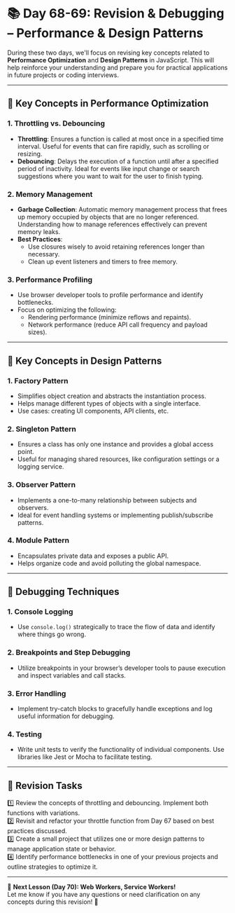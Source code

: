 # **📚 Day 68-69: Revision & Debugging – Performance & Design Patterns**  

During these two days, we'll focus on revising key concepts related to **Performance Optimization** and **Design Patterns** in JavaScript. This will help reinforce your understanding and prepare you for practical applications in future projects or coding interviews.

---

## **🔹 Key Concepts in Performance Optimization**  

### **1. Throttling vs. Debouncing**  
- **Throttling**: Ensures a function is called at most once in a specified time interval. Useful for events that can fire rapidly, such as scrolling or resizing.  
- **Debouncing**: Delays the execution of a function until after a specified period of inactivity. Ideal for events like input change or search suggestions where you want to wait for the user to finish typing.

### **2. Memory Management**  
- **Garbage Collection**: Automatic memory management process that frees up memory occupied by objects that are no longer referenced. Understanding how to manage references effectively can prevent memory leaks.
- **Best Practices**:
  - Use closures wisely to avoid retaining references longer than necessary.
  - Clean up event listeners and timers to free memory.

### **3. Performance Profiling**  
- Use browser developer tools to profile performance and identify bottlenecks.
- Focus on optimizing the following:
  - Rendering performance (minimize reflows and repaints).
  - Network performance (reduce API call frequency and payload sizes).

---

## **🔹 Key Concepts in Design Patterns**  

### **1. Factory Pattern**  
- Simplifies object creation and abstracts the instantiation process.  
- Helps manage different types of objects with a single interface.  
- Use cases: creating UI components, API clients, etc.

### **2. Singleton Pattern**  
- Ensures a class has only one instance and provides a global access point.  
- Useful for managing shared resources, like configuration settings or a logging service.

### **3. Observer Pattern**  
- Implements a one-to-many relationship between subjects and observers.  
- Ideal for event handling systems or implementing publish/subscribe patterns.

### **4. Module Pattern**  
- Encapsulates private data and exposes a public API.  
- Helps organize code and avoid polluting the global namespace.

---

## **🔹 Debugging Techniques**  

### **1. Console Logging**  
- Use `console.log()` strategically to trace the flow of data and identify where things go wrong.

### **2. Breakpoints and Step Debugging**  
- Utilize breakpoints in your browser’s developer tools to pause execution and inspect variables and call stacks.

### **3. Error Handling**  
- Implement try-catch blocks to gracefully handle exceptions and log useful information for debugging.

### **4. Testing**  
- Write unit tests to verify the functionality of individual components. Use libraries like Jest or Mocha to facilitate testing.

---

## **📝 Revision Tasks**  
1️⃣ Review the concepts of throttling and debouncing. Implement both functions with variations.  
2️⃣ Revisit and refactor your throttle function from Day 67 based on best practices discussed.  
3️⃣ Create a small project that utilizes one or more design patterns to manage application state or behavior.  
4️⃣ Identify performance bottlenecks in one of your previous projects and outline strategies to optimize it.

---

🎯 **Next Lesson (Day 70): Web Workers, Service Workers!**  
Let me know if you have any questions or need clarification on any concepts during this revision! 🚀